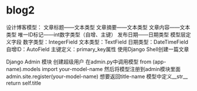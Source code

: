 # blog2
设计博客模型：
	文章标题——文本类型
	文章摘要——文本类型
	文章内容——文本类型
	唯一ID标记——int数字类型（自增、主键）
	发布日期——日期类型
模型层定义字段
	数字类型：IntegerField
	文本类型：TextField
	日期类型：DateTimeField
	自增ID：AutoField
	主键定义：primary_key属性
使用Django Shell创建一篇文章

Django Admin 模块
创建超级用户
在admin.py中调用模型 from (app-name).models import your-model-name
然后将模型注册到admin模块里面 admin.site.register(your-model-name)
想要返回title-name  模型中定义__str__  return self.title
